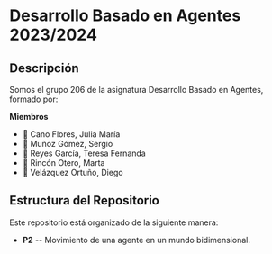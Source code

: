 # Desarrollo Basado en Agentes   2023/2024
## Descripción

Somos el grupo 206 de la asignatura Desarrollo Basado en Agentes, formado por:

**Miembros**

- :bust_in_silhouette: Cano Flores, Julia María 
- :bust_in_silhouette: Muñoz Gómez, Sergio 
- :bust_in_silhouette: Reyes García, Teresa Fernanda
- :bust_in_silhouette: Rincón Otero, Marta
- :bust_in_silhouette: Velázquez Ortuño, Diego

## Estructura del Repositorio

Este repositorio está organizado de la siguiente manera:

- **P2** -- Movimiento de una agente en un mundo bidimensional.
